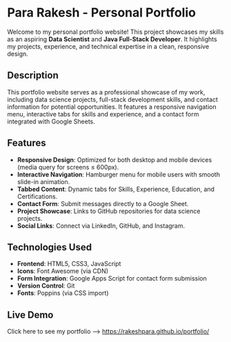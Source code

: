 # Para Rakesh - Personal Portfolio

Welcome to my personal portfolio website! This project showcases my skills as an aspiring **Data Scientist** and **Java Full-Stack Developer**. It highlights my projects, experience, and technical expertise in a clean, responsive design.

## Description

This portfolio website serves as a professional showcase of my work, including data science projects, full-stack development skills, and contact information for potential opportunities. It features a responsive navigation menu, interactive tabs for skills and experience, and a contact form integrated with Google Sheets.

## Features

- **Responsive Design**: Optimized for both desktop and mobile devices (media query for screens ≤ 600px).
- **Interactive Navigation**: Hamburger menu for mobile users with smooth slide-in animation.
- **Tabbed Content**: Dynamic tabs for Skills, Experience, Education, and Certifications.
- **Contact Form**: Submit messages directly to a Google Sheet.
- **Project Showcase**: Links to GitHub repositories for data science projects.
- **Social Links**: Connect via LinkedIn, GitHub, and Instagram.

## Technologies Used

- **Frontend**: HTML5, CSS3, JavaScript
- **Icons**: Font Awesome (via CDN)
- **Form Integration**: Google Apps Script for contact form submission
- **Version Control**: Git
- **Fonts**: Poppins (via CSS import)

## Live Demo

Click here to see my portfolio --> https://rakeshpara.github.io/portfolio/
